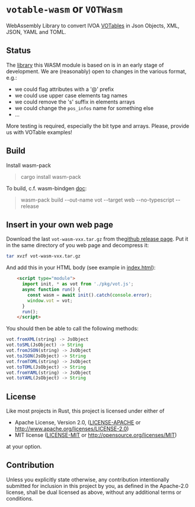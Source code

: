 <meta charset="utf-8"/>

# `votable-wasm` or `VOTWasm`

WebAssembly Library to convert IVOA [VOTables](https://www.ivoa.net/documents/VOTable/20191021/REC-VOTable-1.4-20191021.html)
in Json Objects, XML, JSON, YAML and TOML.

## Status

The [library](https://github.com/cds-astro/cds-votable-rust) this WASM module
is based on is in an early stage of development.
We are (reasonably) open to changes in the various format, e.g.:
* we could flag attributes with a '@' prefix
* we could use upper case elements tag names
* we could remove the 's' suffix in elements arrays
* we could change the `pos_infos` name for something else
* ...

More testing is required, especially the bit type and arrays.
Please, provide us with VOTable examples!


## Build

Install wasm-pack
> cargo install wasm-pack

To build, c.f. wasm-bindgen [doc](https://rustwasm.github.io/docs/wasm-bindgen/reference/deployment.html):
> wasm-pack build --out-name vot --target web --no-typescript --release


## Insert in your own web page

Download the last `vot-wasm-vxx.tar.gz` from the[github release page](https://github.com/cds-astro/cds-votable-rust/releases).
Put it in the same directory of you web page and decompress it:
```bash
tar xvzf vot-wasm-vxx.tar.gz
```
And add this in your HTML body (see example in [index.html](index.html)):
```html
    <script type="module">
      import init, * as vot from './pkg/vot.js';
      async function run() {
        const wasm = await init().catch(console.error);
	    window.vot = vot;
      }
      run();
    </script>
```

You should then be able to call the following methods:
```javascript
vot.fromXML(string) -> JsObject
vot.toSML(JsObject) -> String
vot.fromJSON(string) -> JsObject
vot.toJSON(JsObject) -> String
vot.fromTOML(string) -> JsObject
vot.toTOML(JsObject) -> String
vot.fromYAML(string) -> JsObject
vot.toYAML(JsObject) -> String
```


## License

Like most projects in Rust, this project is licensed under either of

* Apache License, Version 2.0, ([LICENSE-APACHE](LICENSE-APACHE) or
  http://www.apache.org/licenses/LICENSE-2.0)
* MIT license ([LICENSE-MIT](LICENSE-MIT) or
  http://opensource.org/licenses/MIT)

at your option.


## Contribution

Unless you explicitly state otherwise, any contribution intentionally submitted
for inclusion in this project by you, as defined in the Apache-2.0 license,
shall be dual licensed as above, without any additional terms or conditions.

